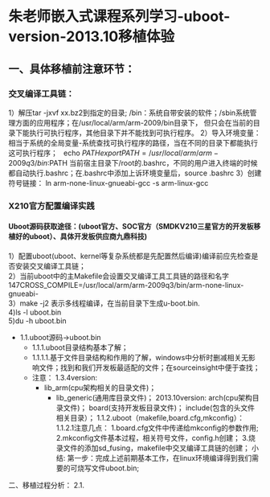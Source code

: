 # 朱老师嵌入式课程系列学习-uboot-version-2013.10移植体验  
## 一、具体移植前注意环节： 
### 交叉编译工具链：
1）解压tar -jxvf xx.bz2到指定的目录; /bin：系统自带安装的软件；/sbin系统管理方面的应用程序；在/usr/local/arm/arm-2009/bin目录下， 但只会在当前的目录下能执行可执行程序，其他目录下并不能找到可执行程序。
2）导入环境变量：相当于系统的全局变量-系统查找可执行程序的路径，当在不同的目录下都能执行这可执行程序；
    echo $PATH
    export PATH=/usr/local/arm/arm-2009q3/bin:$PATH
    当前宿主目录下/root的.bashrc，不同的用户进入终端的时候都自动执行.bashrc；在.bashrc中添加上诉环境变量后，source .bashrc
3）创建符号链接：
    ln arm-none-linux-gnueabi-gcc -s arm-linux-gcc

### X210官方配置编译实践
#### Uboot源码获取途径：(uboot官方、SOC官方（SMDKV210三星官方的开发板移植好的uboot）、具体开发板供应商九鼎科技)
1）配置uboot(uboot、kernel等复杂系统都是先配置然后编译)编译前应先检查是否安装交叉编译工具链；  
2）当前uboot中的主Makefile会设置交叉编译工具工具链的路径和名字147CROSS_COMPILE=/usr/local/arm/arm-2009q3/bin/arm-none-linux-gnueabi-  
3）make -j2 表示多线程编译，在当前目录下生成u-boot.bin.  
4)ls -l uboot.bin  
5)du -h uboot.bin  

  - 1.1.uboot源码->uboot.bin
    - 1.1.1.uboot目录结构基本了解； 
    - 1.1.1.1.基于文件目录结构和作用的了解，windows中分析时删减相关无影响文件；找到和我们开发板最适配的文件；在sourceinsight中便于查找；
    - 注意： 1.3.4version:
      - lib_arm(cpu架构相关的目录文件)；
        - lib_generic(通用库目录文件)；
            2013.10version:
              arch(cpu架构目录文件)；
              board(支持开发板目录文件)；
              include(包含的头文件相关目录）；
    1.1.2.uboot（makefile,board.cfg,mkconfig）：
     1.1.2.1注意几点：
            1.board.cfg文件中传递给mkconfig的参数作用;
            2.mkconfig文件基本过程，相关符号文件，config.h创建；
            3.烧录文件的添加sd_fusing，makefile中交叉编译工具链的创建；
小结: 第一步：完成上述前期基本工作，在linux环境编译得到我们需要的可烧写文件uboot.bin;

二、移植过程分析：
  2.1.

